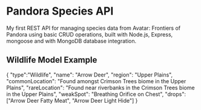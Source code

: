 # Pandora Species API

My first REST API for managing species data from Avatar: Frontiers of Pandora using basic CRUD operations, built with Node.js, Express, mongoose and with MongoDB database integration.

## Wildlife Model Example

{
  "type":"Wildlife",
  "name": "Arrow Deer",
  "region": "Upper Plains",
  "commonLocation": "Found amongst Crimson Trees biome in the Upper Plains",
  "rareLocation": "Found near riverbanks in the Crimson Trees biome in the Upper Plains",
  "weakSpot": "Breathing Orifice on Chest",
  "drops": ["Arrow Deer Fatty Meat", "Arrow Deer Light Hide"]
}
